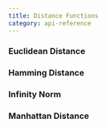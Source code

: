 ```yaml
---
title: Distance Functions
category: api-reference
---
```


### Euclidean Distance

### Hamming Distance

### Infinity Norm

### Manhattan Distance